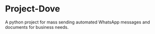 # Project-Dove
A python project for mass sending automated WhatsApp messages and documents for business needs.
